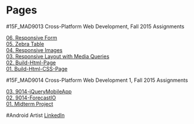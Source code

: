 # Pages
#15F_MAD9013 Cross-Platform Web Development, Fall 2015 Assignments

[06. Responsive Form](http://mang0055.github.io/Pages/9013-RespForm/)<br/>
[05. Zebra Table](http://mang0055.github.io/Pages/MAD9013-Zebra-Table/)<br/>
[04. Responsive Images](http://mang0055.github.io/Pages/MAD9013-Responsive-Images/)<br/>
[03. Responsive Layout with Media Queries](http://mang0055.github.io/Pages/HTML/)<br/>
[02. Build-Html-Page](https://mang0055.github.io/Pages/Build-Html-page.html)<br/>
[01. Build-Html-CSS-Page](https://mang0055.github.io/Pages/HTML-CSS%20page/index.html)<br/>

#15F_MAD9014 Cross-Platform Web Development 1, Fall 2015 Assignments

[03. 9014-jQueryMobileApp](http://mang0055.github.io/Pages/9014-jQueryMobileApp/)<br/>
[02. 9014-ForecastIO](http://mang0055.github.io/Pages/9014-ForecastIO/)<br/>
[01. Midterm Project](http://mang0055.github.io/Pages/9014-MidTerm/)<br/>

#Android Artist
[LinkedIn](https://ca.linkedin.com/in/iaamraviraj)
